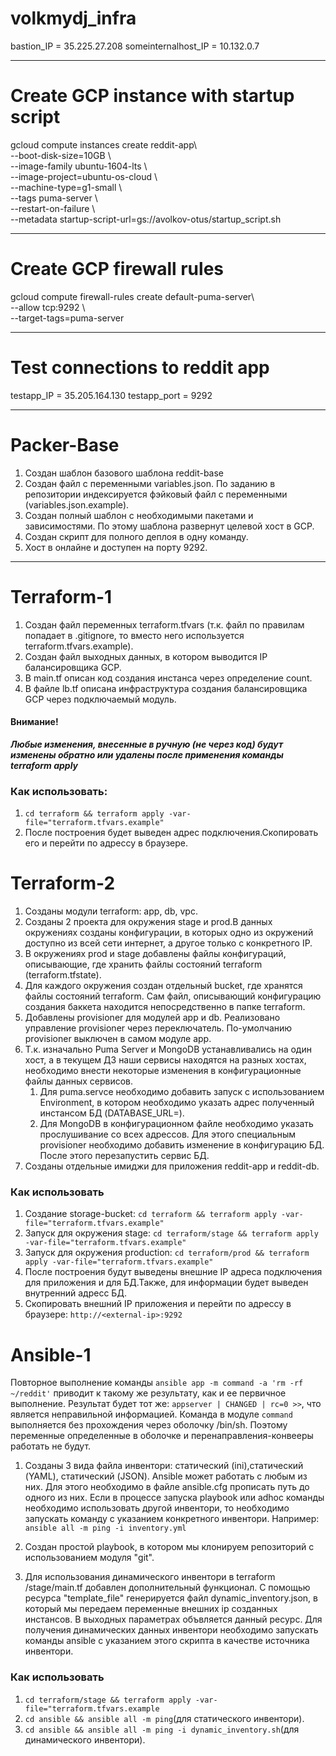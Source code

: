 # volkmydj_infra

bastion_IP = 35.225.27.208
someinternalhost_IP = 10.132.0.7

---

# Create GCP instance with startup script

gcloud compute instances create reddit-app\  
  --boot-disk-size=10GB \  
  --image-family ubuntu-1604-lts \  
  --image-project=ubuntu-os-cloud \  
  --machine-type=g1-small \  
  --tags puma-server \  
  --restart-on-failure \  
  --metadata startup-script-url=gs://avolkov-otus/startup_script.sh  

---

# Create GCP firewall rules

gcloud compute firewall-rules create default-puma-server\  
  --allow tcp:9292 \  
  --target-tags=puma-server  

---

# Test connections to reddit app

testapp_IP = 35.205.164.130
testapp_port = 9292

---

# Packer-Base
1. Создан шаблон базового шаблона  reddit-base
2. Создан файл с переменными variables.json. По заданию в репозитории индексируется фэйковый файл с переменными (variables.json.example).
3. Создан полный шаблон с необходимыми пакетами и зависимостями. По этому шаблона развернут целевой хост в GCP.
4. Создан скрипт для полного деплоя в одну команду.
5. Хост в онлайне и доступен на порту 9292.

---


# Terraform-1
1. Создан файл переменных terraform.tfvars (т.к. файл по правилам попадает в .gitignore, то вместо него используется terraform.tfvars.example).
2. Создан файл выходных данных, в котором выводится IP балансировщика GCP.
3. В main.tf описан код создания инстанса через определение count.
4. В файле lb.tf описана инфраструктура создания балансировщика GCP через подключаемый модуль.

#### Внимание!
***Любые изменения, внесенные в ручную (не через код) будут изменены обратно или удалены после применения команды terraform apply***

### Как использовать:
1. `cd terraform && terraform apply -var-file="terraform.tfvars.example"`
2. После построения будет выведен адрес подключения.Скопировать его и перейти по адрессу в браузере.

# Terraform-2
1. Созданы модули terraform: app, db, vpc.
2. Созданы 2 проекта для окружения stage и prod.В данных окружениях созданы конфигурации, в которых одно из окружений доступно из всей сети интернет, а другое только с конкретного IP.
3. В окружениях prod и stage добавлены файлы конфигураций, описывающие, где хранить файлы состояний terraform (terraform.tfstate).
4. Для каждого окружения создан отдельный bucket, где хранятся файлы состояний terraform. Сам файл, описывающий конфигурацию создания баккета находится непосредственно в папке terraform.
5. Добавлены provisioner  для модулей app и db. Реализовано управление provisioner через переключатель. По-умолчанию provisioner выключен в самом модуле app.
6. Т.к. изначально Puma Server и MongoDB устанавливались на один хост, а в текущем ДЗ наши сервисы находятся на разных хостах, необходимо внести некоторые изменения в конфигурационные файлы данных сервисов.
   1. Для puma.servce необходимо добавить запуск с использованием Environment, в котором необходимо указать адрес полученный инстансом БД (DATABASE_URL=).
   2. Для MongoDB в конфигурационном файле необходимо указать прослушивание со всех адрессов. Для этого специальным provisioner необходимо добавить изменение в конфигурацию БД. После этого перезапустить сервис БД.
7. Созданы отдельные имиджи для приложения reddit-app и reddit-db.

### Как использовать
1. Создание storage-bucket:
`cd terraform && terraform apply -var-file="terraform.tfvars.example"`
2. Запуск для окружения stage:
`cd terraform/stage && terraform apply -var-file="terraform.tfvars.example"`
3. Запуск для окружения production:
`cd terraform/prod && terraform apply -var-file="terraform.tfvars.example"`
4. После построения будут выведены внешние IP адреса подключения для приложения и для БД.Также, для информации будет выведен внутренний адресс БД.
5. Скопировать внешний IP приложения и перейти по адрессу в браузере:
`http://<external-ip>:9292`


# Ansible-1
Повторное выполнение команды `ansible app -m command -a 'rm -rf ~/reddit'` приводит к такому же результату, как и ее первичное выполнение. Результат будет тот же: `appserver | CHANGED | rc=0 >>`, что является неправильной информацией. Команда в модуле `command` выполняется без прохождения через оболочку /bin/sh. Поэтому переменные определенные в оболочке и перенаправления-конвееры работать не будут.

1. Созданы 3 вида файла инвентори: статический (ini),статический (YAML), статический (JSON). Ansible может работать с любым из них. Для этого необходимо в файле ansible.cfg прописать путь до одного из них. Если в процессе запуска playbook или adhoc команды необходимо использовать другой инвентори, то необходимо запускать команду с указанием конкретного инвентори. Например: `ansible all -m ping -i inventory.yml`

2. Создан простой playbook, в котором мы клонируем репозиторий с использованием модуля "git".

3. Для использования динамического инвентори в terraform /stage/main.tf добавлен дополнительный функционал. С помощью ресурса "template_file" генерируется файл dynamic_inventory.json, в который мы передаем переменные внешних ip созданных инстансов. В выходных параметрах объвляется данный ресурс.
Для получения динамических данных инвентори необходимо запускать команды ansible с указанием этого скрипта в качестве источника инвентори.

### Как использовать

1. `cd terraform/stage && terraform apply -var-file="terraform.tfvars.example`
2. `cd ansible && ansible all -m ping`(для статического инвентори).
3. `cd ansible && ansible all -m ping -i dynamic_inventory.sh`(для динамического инвентори).

